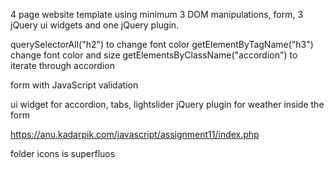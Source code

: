 4 page website template using minimum 3 DOM manipulations, form, 3 jQuery ui widgets and one jQuery plugin.


querySelectorAll("h2") to change font color
getElementByTagName("h3") change font color and size
getElementsByClassName("accordion") to iterate through accordion

form with JavaScript validation

ui widget for accordion, tabs, lightslider
jQuery plugin for weather inside the form

https://anu.kadarpik.com/javascript/assignment11/index.php


folder icons is superfluos
